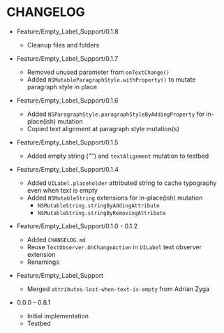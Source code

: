 #  CHANGELOG


* Feature/Empty_Label_Support/0.1.8

	+ Cleanup files and folders

* Feature/Empty_Label_Support/0.1.7

	+ Removed unused parameter from `onTextChange()`
	+ Added `NSMutableParagraphStyle.withProperty()` to mutate paragraph style in place
	
* Feature/Empty_Label_Support/0.1.6

	+ Added `NSParagraphStyle.paragraphStyleByAddingProperty` for in-place(ish) mutation
	+ Copied text alignment at paragraph style mutation(s)

* Feature/Empty_Label_Support/0.1.5

	+ Added empty string ("") and `textAlignment` mutation to testbed

* Feature/Empty_Label_Support/0.1.4

	+ Added `UILabel.placeholder` attributed string to cache typography even when text is empty
	+ Added `NSMutableString` extensions for in-place(ish) mutation
		+ `NSMutableString.stringByAddingAttribute`
		+ `NSMutableString.stringByRemovingAttribute`

* Feature/Empty_Label_Support/0.1.0 - 0.1.2

	+ Added `CHANGELOG.md`
	+ Reuse `TextObserver.OnChangeAction` in `UILabel` text observer extension
	+ Renamings

* Feature/Empty_Label_Support

	+ Merged `attributes-lost-when-text-is-empty` from Adrian Zyga

* 0.0.0 - 0.8.1

	+ Initial implementation
	+ Testbed
